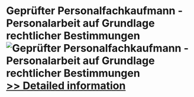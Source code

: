 # Geprüfter Personalfachkaufmann - Personalarbeit auf Grundlage rechtlicher Bestimmungen<br />![Geprüfter Personalfachkaufmann - Personalarbeit auf Grundlage rechtlicher Bestimmungen](https://mycommerce.akamaized.net/api/pimages/P300452396/BIG/300452396.JPG)<br />[>> Detailed information](https://secure.shareit.com/shareit/product.html?productid=300452396&affiliateid=200057808)